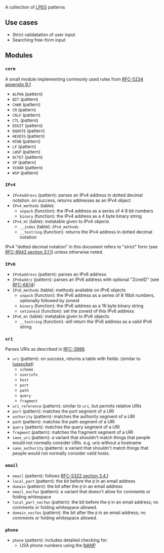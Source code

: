 A collection of [LPEG](http://www.inf.puc-rio.br/~roberto/lpeg/lpeg.html) patterns

## Use cases

  - Strict validatation of user input
  - Searching free-form input


## Modules

### `core`

A small module implementing commonly used rules from [RFC-5234 appendix B.1](https://tools.ietf.org/html/rfc5234#appendix-B.1)

  - `ALPHA` (pattern)
  - `BIT` (pattern)
  - `CHAR` (pattern)
  - `CR` (pattern)
  - `CRLF` (pattern)
  - `CTL` (pattern)
  - `DIGIT` (pattern)
  - `DQUOTE` (pattern)
  - `HEXDIG` (pattern)
  - `HTAB` (pattern)
  - `LF` (pattern)
  - `LWSP` (pattern)
  - `OCTET` (pattern)
  - `SP` (pattern)
  - `VCHAR` (pattern)
  - `WSP` (pattern)


### `IPv4`

  - `IPv4address` (pattern): parses an IPv4 address in dotted decimal notation. on success, returns addresses as an IPv4 object
  - `IPv4_methods` (table):
      - `unpack` (function): the IPv4 address as a series of 4 8 bit numbers
      - `binary` (function): the IPv4 address as a 4 byte binary string
  - `IPv4_mt` (table): metatable given to IPv4 objects
      - `__index` (table): `IPv4_methods`
      - `__tostring` (function): returns the IPv4 address in dotted decimal notation

IPv4 "dotted decimal notation" in this document refers to "strict" form (see [RFC-6943 section 3.1.1](https://tools.ietf.org/html/rfc6943#section-3.1.1)) unless otherwise noted.


### `IPv6`

  - `IPv6address` (pattern): parses an IPv6 address
  - `IPv6addrz` (pattern): parses an IPv6 address with optional "ZoneID" (see [RFC-6874](https://tools.ietf.org/html/rfc6874))
  - `IPv6_methods` (table): methods available on IPv6 objects
      - `unpack` (function): the IPv6 address as a series of 8 16bit numbers, optionally followed by zoneid
      - `binary` (function): the IPv6 address as a 16 byte binary string
      - `setzoneid` (function): set the zoneid of this IPv6 address
  - `IPv6_mt` (table): metatable given to IPv6 objects
      - `__tostring` (function): will return the IPv6 address as a valid IPv6 string


### `uri`

Parses URIs as described in [RFC-3986](https://tools.ietf.org/html/rfc3986).

  - `uri` (pattern): on success, returns a table with fields: (similar to [luasocket](http://w3.impa.br/~diego/software/luasocket/url.html))
      - `scheme`
      - `userinfo`
      - `host`
      - `port`
      - `path`
      - `query`
      - `fragment`
  - `uri_reference` (pattern): similar to `uri`, but permits relative URIs
  - `port` (pattern): matches the port segment of a URI
  - `authority` (pattern): matches the authority segment of a URI
  - `path` (pattern): matches the path segment of a URI
  - `query` (pattern): matches the query segment of a URI
  - `fragment` (pattern): matches the fragment segment of a URI
  - `sane_uri` (pattern): a variant that shouldn't match things that people would not normally consider URIs.
    e.g. uris without a hostname
  - `sane_authority` (pattern): a variant that shouldn't match things that people would not normally consider valid hosts.


### `email`

  - `email` (pattern): follows [RFC-5322 section 3.4.1](http://tools.ietf.org/html/rfc5322#section-3.4.1)
  - `local_part` (pattern): the bit before the `@` in an email address
  - `domain` (pattern): the bit after the `@` in an email address
  - `email_nocfws` (pattern): a variant that doesn't allow for comments or folding whitespace
  - `local_part_nocfws` (pattern): the bit before the `@` in an email address; no comments or folding whitespace allowed.
  - `domain_nocfws` (pattern):  the bit after the `@` in an email address; no comments or folding whitespace allowed.



### `phone`

  - `phone` (pattern): includes detailed checking for:
      - USA phone numbers using the [NANP](https://en.wikipedia.org/wiki/North_American_Numbering_Plan)
